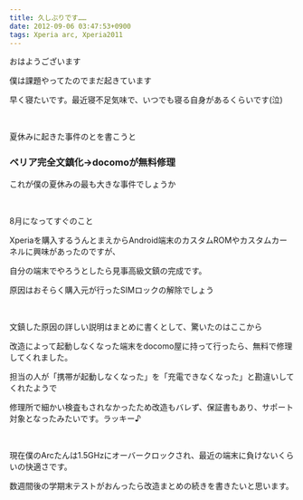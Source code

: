 ```yaml
---
title: 久しぶりです……
date: 2012-09-06 03:47:53+0900
tags: Xperia arc, Xperia2011
---
```

<p>おはようございます</p>
<p>僕は課題やってたのでまだ起きています</p>
<p>早く寝たいです。最近寝不足気味で、いつでも寝る自身があるくらいです(泣)</p>
<p>&nbsp;</p>
<p>夏休みに起きた事件のとを書こうと</p>
<h3>ペリア完全文鎮化→docomoが無料修理</h3>
<p>これが僕の夏休みの最も大きな事件でしょうか</p>
<p>&nbsp;</p>
<p>8月になってすぐのこと</p>
<p>Xperiaを購入するうんとまえからAndroid端末のカスタムROMやカスタムカーネルに興味があったのですが、</p>
<p>自分の端末でやろうとしたら見事高級文鎮の完成です。</p>
<p>原因はおそらく購入元が行ったSIMロックの解除でしょう</p>
<p>&nbsp;</p>
<p>文鎮した原因の詳しい説明はまとめに書くとして、驚いたのはここから</p>
<p>改造によって起動しなくなった端末をdocomo屋に持って行ったら、無料で修理してくれました。</p>
<p>担当の人が「携帯が起動しなくなった」を「充電できなくなった」と勘違いしてくれたようで</p>
<p>修理所で細かい検査もされなかったため改造もバレず、保証書もあり、サポート対象となったみたいです。ラッキー♪</p>
<p>&nbsp;</p>
<p>現在僕のArcたんは1.5GHzにオーバークロックされ、最近の端末に負けないくらいの快適さです。</p>
<p>数週間後の学期末テストがおんったら改造まとめの続きを書きたいと思います。</p>

